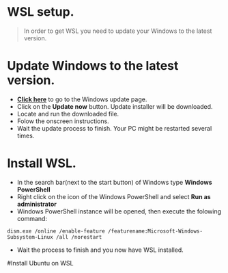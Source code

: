 # WSL setup.
> In order to get WSL you need to update your Windows to the latest version.

# Update Windows to the latest version.
* [**Click here**](https://www.microsoft.com/en-us/software-download/windows10/) to go to the Windows update page.
* Click on the **Update now** button. Update installer will be downloaded.
* Locate and run the downloaded file.
* Folow the onscreen instructions. 
* Wait the update process to finish. Your PC might be restarted several times.

# Install WSL.
* In the search bar(next to the start button) of Windows type **Windows PowerShell**
* Right click on the icon of the Windows PowerShell and select **Run as administrator**
* Windows PowerShell instance will be opened, then execute the folowing command:
```
dism.exe /online /enable-feature /featurename:Microsoft-Windows-Subsystem-Linux /all /norestart
```
* Wait the process to finish and you now have WSL installed.

#Install Ubuntu on WSL
